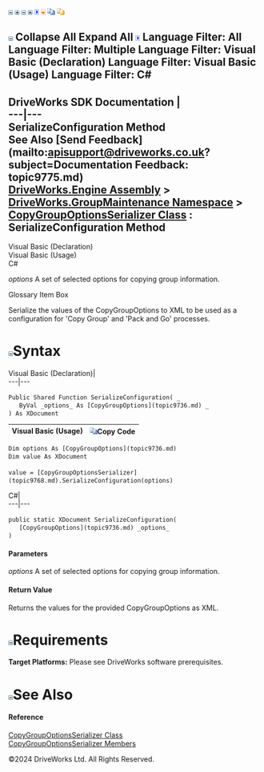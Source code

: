 ![](dotnetimages/collapse.gif) ![](dotnetimages/expand.gif) ![](dotnetimages/collapse.gif) ![](dotnetimages/expand.gif) ![](dotnetimages/drpdown.gif) ![](dotnetimages/drpdown_orange.gif) ![](dotnetimages/copycode.gif) ![](dotnetimages/copycodeHighlight.gif)

![](dotnetimages/collapse.gif) Collapse All Expand All ![](dotnetimages/drpdown.gif) Language Filter: All  Language Filter: Multiple  Language Filter: Visual Basic (Declaration) Language Filter: Visual Basic (Usage) Language Filter: C#  
---  
DriveWorks SDK Documentation  |   
---|---  
SerializeConfiguration Method   
See Also [Send Feedback](mailto:apisupport@driveworks.co.uk?subject=Documentation Feedback: topic9775.md)  
[DriveWorks.Engine Assembly](topic2156.md) > [DriveWorks.GroupMaintenance Namespace](topic9628.md) > [CopyGroupOptionsSerializer Class](topic9768.md) : SerializeConfiguration Method  
---  
  
Visual Basic (Declaration)    
Visual Basic (Usage)    
C# 

_options_
    A set of selected options for copying group information.

Glossary Item Box

Serialize the values of the CopyGroupOptions to XML to be used as a configuration for 'Copy Group' and 'Pack and Go' processes. 

# ![](dotnetimages/collapse.gif)Syntax

Visual Basic (Declaration)|   
---|---  
      
    
    Public Shared Function SerializeConfiguration( _
       ByVal _options_ As [CopyGroupOptions](topic9736.md) _
    ) As XDocument  
  
Visual Basic (Usage)| ![](dotnetimages/copycode.gif)Copy Code  
---|---  
      
    
    Dim options As [CopyGroupOptions](topic9736.md)
    Dim value As XDocument
     
    value = [CopyGroupOptionsSerializer](topic9768.md).SerializeConfiguration(options)  
  
C#|   
---|---  
      
    
    public static XDocument SerializeConfiguration( 
       [CopyGroupOptions](topic9736.md) _options_
    )  
  
#### Parameters

 _options_
    A set of selected options for copying group information.

#### Return Value

Returns the values for the provided CopyGroupOptions as XML.

# ![](dotnetimages/collapse.gif)Requirements

**Target Platforms:** Please see DriveWorks software prerequisites.

# ![](dotnetimages/collapse.gif)See Also

#### Reference

[CopyGroupOptionsSerializer Class](topic9768.md)   
[CopyGroupOptionsSerializer Members](topic9769.md)

©2024 DriveWorks Ltd. All Rights Reserved.
